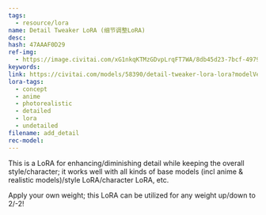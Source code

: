 ```yaml
---
tags:
  - resource/lora
name: Detail Tweaker LoRA (细节调整LoRA)
desc: 
hash: 47AAAF0D29
ref-img:
  - https://image.civitai.com/xG1nkqKTMzGDvpLrqFT7WA/8db45d23-7bcf-4979-8b35-0e7779c5a8f8/width=450/20221021193764-3857540070-masterpiece,%20best%20quality,%201girl,%20solo,%20long%20hair,%20skirt,%20outdoors,%20cloud,%20black%20hair,%20blue%20eyes,%20shirt,%20long%20sleeves,%20shoes,%20sk.jpeg
keywords: 
link: https://civitai.com/models/58390/detail-tweaker-lora-lora?modelVersionId=62833
lora-tags:
  - concept
  - anime
  - photorealistic
  - detailed
  - lora
  - undetailed
filename: add_detail
rec-model:
---
```

This is a LoRA for enhancing/diminishing detail while keeping the overall style/character; it works well with all kinds of base models (incl anime & realistic models)/style LoRA/character LoRA, etc.

Apply your own weight; this LoRA can be utilized for any weight up/down to 2/-2!